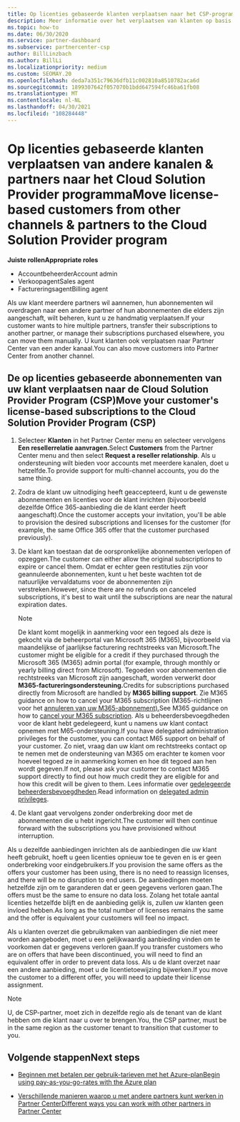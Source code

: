 ```yaml
---
title: Op licenties gebaseerde klanten verplaatsen naar het CSP-programma
description: Meer informatie over het verplaatsen van klanten op basis van licenties van andere kanalen of een andere partner naar het Cloud Solution Provider (CSP)-programma in Partner Center.
ms.topic: how-to
ms.date: 06/30/2020
ms.service: partner-dashboard
ms.subservice: partnercenter-csp
author: BillLinzbach
ms.author: BillLi
ms.localizationpriority: medium
ms.custom: SEOMAY.20
ms.openlocfilehash: deda7a351c79636dfb11c002810a8510782aca6d
ms.sourcegitcommit: 1899307642f057070b1bdd647594fc46ba61fb08
ms.translationtype: MT
ms.contentlocale: nl-NL
ms.lasthandoff: 04/30/2021
ms.locfileid: "108284448"
---
```

# <a name="move-license-based-customers-from-other-channels--partners-to-the-cloud-solution-provider-program"></a><span data-ttu-id="fe4da-103">Op licenties gebaseerde klanten verplaatsen van andere kanalen & partners naar het Cloud Solution Provider programma</span><span class="sxs-lookup"><span data-stu-id="fe4da-103">Move license-based customers from other channels & partners to the Cloud Solution Provider program</span></span>

<span data-ttu-id="fe4da-104">**Juiste rollen**</span><span class="sxs-lookup"><span data-stu-id="fe4da-104">**Appropriate roles**</span></span>

- <span data-ttu-id="fe4da-105">Accountbeheerder</span><span class="sxs-lookup"><span data-stu-id="fe4da-105">Account admin</span></span>
- <span data-ttu-id="fe4da-106">Verkoopagent</span><span class="sxs-lookup"><span data-stu-id="fe4da-106">Sales agent</span></span>
- <span data-ttu-id="fe4da-107">Factureringsagent</span><span class="sxs-lookup"><span data-stu-id="fe4da-107">Billing agent</span></span>

<span data-ttu-id="fe4da-108">Als uw klant meerdere partners wil aannemen, hun abonnementen wil overdragen naar een andere partner of hun abonnementen die elders zijn aangeschaft, wilt beheren, kunt u ze handmatig verplaatsen.</span><span class="sxs-lookup"><span data-stu-id="fe4da-108">If your customer wants to hire multiple partners, transfer their subscriptions to another partner, or manage their subscriptions purchased elsewhere, you can move them manually.</span></span> <span data-ttu-id="fe4da-109">U kunt klanten ook verplaatsen naar Partner Center van een ander kanaal.</span><span class="sxs-lookup"><span data-stu-id="fe4da-109">You can also move customers into Partner Center from another channel.</span></span>

## <a name="move-your-customers-license-based-subscriptions-to-the-cloud-solution-provider-program-csp"></a><span data-ttu-id="fe4da-110">De op licenties gebaseerde abonnementen van uw klant verplaatsen naar de Cloud Solution Provider Program (CSP)</span><span class="sxs-lookup"><span data-stu-id="fe4da-110">Move your customer's license-based subscriptions to the Cloud Solution Provider Program (CSP)</span></span>

1. <span data-ttu-id="fe4da-111">Selecteer **Klanten** in het Partner Center menu en selecteer vervolgens **Een resellerrelatie aanvragen.**</span><span class="sxs-lookup"><span data-stu-id="fe4da-111">Select **Customers** from the Partner Center menu and then select **Request a reseller relationship**.</span></span> <span data-ttu-id="fe4da-112">Als u ondersteuning wilt bieden voor accounts met meerdere kanalen, doet u hetzelfde.</span><span class="sxs-lookup"><span data-stu-id="fe4da-112">To provide support for multi-channel accounts, you do the same thing.</span></span>

2. <span data-ttu-id="fe4da-113">Zodra de klant uw uitnodiging heeft geaccepteerd, kunt u de gewenste abonnementen en licenties voor de klant inrichten (bijvoorbeeld dezelfde Office 365-aanbieding die de klant eerder heeft aangeschaft).</span><span class="sxs-lookup"><span data-stu-id="fe4da-113">Once the customer accepts your invitation, you'll be able to provision the desired subscriptions and licenses for the customer (for example, the same Office 365 offer that the customer purchased previously).</span></span>

3. <span data-ttu-id="fe4da-114">De klant kan toestaan dat de oorspronkelijke abonnementen verlopen of opzeggen.</span><span class="sxs-lookup"><span data-stu-id="fe4da-114">The customer can either allow the original subscriptions to expire or cancel them.</span></span> <span data-ttu-id="fe4da-115">Omdat er echter geen restituties zijn voor geannuleerde abonnementen, kunt u het beste wachten tot de natuurlijke vervaldatums voor de abonnementen zijn verstreken.</span><span class="sxs-lookup"><span data-stu-id="fe4da-115">However, since there are no refunds on canceled subscriptions, it's best to wait until the  subscriptions are near the natural expiration dates.</span></span>


   >[!NOTE]
   ><span data-ttu-id="fe4da-116">De klant komt mogelijk in aanmerking voor een tegoed als deze is gekocht via de beheerportal van Microsoft 365 (M365), bijvoorbeeld via maandelijkse of jaarlijkse facturering rechtstreeks van Microsoft.</span><span class="sxs-lookup"><span data-stu-id="fe4da-116">The customer might be eligible for a credit if they purchased through the Microsoft 365 (M365) admin portal (for example, through monthly or yearly billing direct from Microsoft).</span></span> <span data-ttu-id="fe4da-117">Tegoeden voor abonnementen die rechtstreeks van Microsoft zijn aangeschaft, worden verwerkt door **M365-factureringsondersteuning.**</span><span class="sxs-lookup"><span data-stu-id="fe4da-117">Credits for subscriptions purchased directly from Microsoft are handled by **M365 billing support**.</span></span> <span data-ttu-id="fe4da-118">Zie M365 guidance on how to cancel your M365 subscription (M365-richtlijnen voor het [annuleren van uw M365-abonnement).](/microsoft-365/commerce/subscriptions/cancel-your-subscription)</span><span class="sxs-lookup"><span data-stu-id="fe4da-118">See M365 guidance on how to [cancel your M365 subscription](/microsoft-365/commerce/subscriptions/cancel-your-subscription).</span></span> <span data-ttu-id="fe4da-119">Als u beheerdersbevoegdheden voor de klant hebt gedelegeerd, kunt u namens uw klant contact opnemen met M65-ondersteuning.</span><span class="sxs-lookup"><span data-stu-id="fe4da-119">If you have delegated administration privileges for the customer, you can contact M65 support on behalf of your customer.</span></span> <span data-ttu-id="fe4da-120">Zo niet, vraag dan uw klant om rechtstreeks contact op te nemen met de ondersteuning van M365 om erachter te komen voor hoeveel tegoed ze in aanmerking komen en hoe dit tegoed aan hen wordt gegeven.</span><span class="sxs-lookup"><span data-stu-id="fe4da-120">If not, please ask your customer to contact M365 support directly to find out how much credit they are eligible for and how this credit will be given to them.</span></span> <span data-ttu-id="fe4da-121">Lees informatie over [gedelegeerde beheerdersbevoegdheden](customers-revoke-admin-privileges.md).</span><span class="sxs-lookup"><span data-stu-id="fe4da-121">Read information on [delegated admin privileges](customers-revoke-admin-privileges.md).</span></span>


4. <span data-ttu-id="fe4da-122">De klant gaat vervolgens zonder onderbreking door met de abonnementen die u hebt ingericht.</span><span class="sxs-lookup"><span data-stu-id="fe4da-122">The customer will then continue forward with the subscriptions you have provisioned without interruption.</span></span>

<span data-ttu-id="fe4da-123">Als u dezelfde aanbiedingen inrichten als de aanbiedingen die uw klant heeft gebruikt, hoeft u geen licenties opnieuw toe te geven en is er geen onderbreking voor eindgebruikers.</span><span class="sxs-lookup"><span data-stu-id="fe4da-123">If you provision the same offers as the offers your customer has been using, there is no need to reassign licenses, and there will be no disruption to end users.</span></span> <span data-ttu-id="fe4da-124">De aanbiedingen moeten hetzelfde zijn om te garanderen dat er geen gegevens verloren gaan.</span><span class="sxs-lookup"><span data-stu-id="fe4da-124">The offers must be the same to ensure no data loss.</span></span> <span data-ttu-id="fe4da-125">Zolang het totale aantal licenties hetzelfde blijft en de aanbieding gelijk is, zullen uw klanten geen invloed hebben.</span><span class="sxs-lookup"><span data-stu-id="fe4da-125">As long as the total number of licenses remains the same and the offer is equivalent your customers will feel no impact.</span></span>

<span data-ttu-id="fe4da-126">Als u klanten overzet die gebruikmaken van aanbiedingen die niet meer worden aangeboden, moet u een gelijkwaardig aanbieding vinden om te voorkomen dat er gegevens verloren gaan.</span><span class="sxs-lookup"><span data-stu-id="fe4da-126">If you transfer customers who are on offers that have been discontinued, you will need to find an equivalent offer in order to prevent data loss.</span></span> <span data-ttu-id="fe4da-127">Als u de klant overzet naar een andere aanbieding, moet u de licentietoewijzing bijwerken.</span><span class="sxs-lookup"><span data-stu-id="fe4da-127">If you move the customer to a different offer, you will need to update their license assignment.</span></span>

>[!NOTE]
> <span data-ttu-id="fe4da-128">U, de CSP-partner, moet zich in dezelfde regio als de tenant van de klant hebben om die klant naar u over te brengen.</span><span class="sxs-lookup"><span data-stu-id="fe4da-128">You, the CSP partner, must be in the same region as the customer tenant to transition that customer to you.</span></span>

## <a name="next-steps"></a><span data-ttu-id="fe4da-129">Volgende stappen</span><span class="sxs-lookup"><span data-stu-id="fe4da-129">Next steps</span></span>

- [<span data-ttu-id="fe4da-130">Beginnen met betalen per gebruik-tarieven met het Azure-plan</span><span class="sxs-lookup"><span data-stu-id="fe4da-130">Begin using pay-as-you-go-rates with the Azure plan</span></span>](azure-plan-get-started.md)
 

- [<span data-ttu-id="fe4da-131">Verschillende manieren waarop u met andere partners kunt werken in Partner Center</span><span class="sxs-lookup"><span data-stu-id="fe4da-131">Different ways you can work with other partners in Partner Center</span></span>](work-with-other-partners.md)